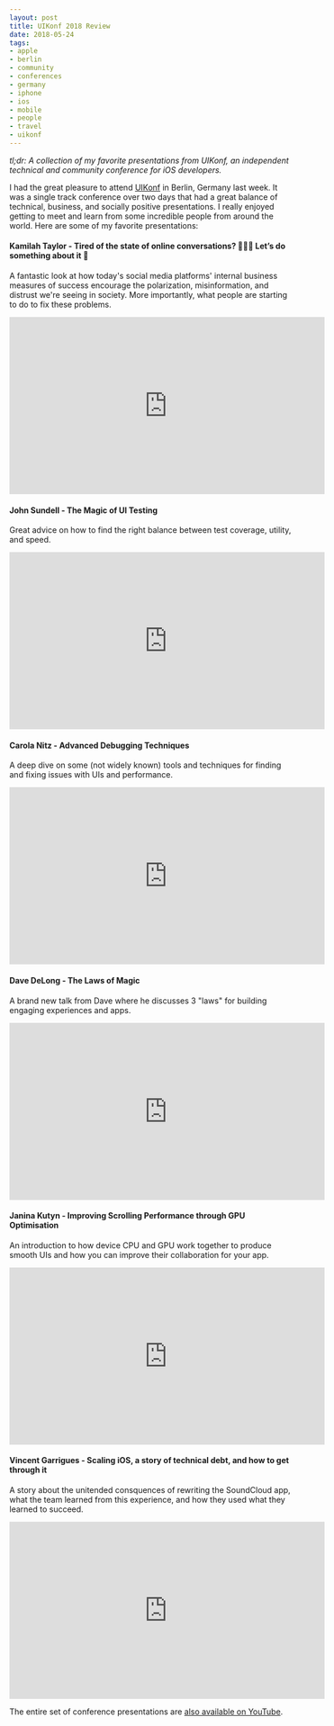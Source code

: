 ```yaml
---
layout: post
title: UIKonf 2018 Review
date: 2018-05-24
tags:
- apple
- berlin
- community
- conferences
- germany
- iphone
- ios
- mobile
- people
- travel
- uikonf
---
```


_tl;dr: A collection of my favorite presentations from UIKonf, an independent technical and community conference for iOS developers._

<!--excerpt.start-->
I had the great pleasure to attend [UIKonf](http://www.uikonf.com) in Berlin, Germany last week.  It was a single track conference over two days that had a great balance of technical, business, and socially positive presentations.  I really enjoyed getting to meet and learn from some incredible people from around the world.  Here are some of my favorite presentations:
<!--excerpt.end-->


#### Kamilah Taylor - Tired of the state of online conversations? 🙈🙉🙊 Let’s do something about it 💪

A fantastic look at how today's social media platforms' internal business measures of success encourage the polarization, misinformation, and distrust we're seeing in society.  More importantly, what people are starting to do to fix these problems.

<iframe width="560" height="315" src="https://www.youtube.com/embed/Nx0cKEQcbz4" frameborder="0" allow="autoplay; encrypted-media" allowfullscreen></iframe>

#### John Sundell - The Magic of UI Testing

Great advice on how to find the right balance between test coverage, utility, and speed.

<iframe width="560" height="315" src="https://www.youtube.com/embed/YzuJoVnxJCw" frameborder="0" allow="autoplay; encrypted-media" allowfullscreen></iframe>

#### Carola Nitz - Advanced Debugging Techniques

A deep dive on some (not widely known) tools and techniques for finding and fixing issues with UIs and performance.

<iframe width="560" height="315" src="https://www.youtube.com/embed/578YdS2sNqk" frameborder="0" allow="autoplay; encrypted-media" allowfullscreen></iframe>

#### Dave DeLong - The Laws of Magic

A brand new talk from Dave where he discusses 3 "laws" for building engaging experiences and apps.

<iframe width="560" height="315" src="https://www.youtube.com/embed/gx9ywSNm1jM" frameborder="0" allow="autoplay; encrypted-media" allowfullscreen></iframe>

#### Janina Kutyn - Improving Scrolling Performance through GPU Optimisation

An introduction to how device CPU and GPU work together to produce smooth UIs and how you can improve their collaboration for your app.

<iframe width="560" height="315" src="https://www.youtube.com/embed/ypPX8CJmRIY" frameborder="0" allow="autoplay; encrypted-media" allowfullscreen></iframe>

#### Vincent Garrigues - Scaling iOS, a story of technical debt, and how to get through it

A story about the unitended consquences of rewriting the SoundCloud app, what the team learned from this experience, and how they used what they learned to succeed.

<iframe width="560" height="315" src="https://www.youtube.com/embed/fmzA7cLyKv0" frameborder="0" allow="autoplay; encrypted-media" allowfullscreen></iframe>


The entire set of conference presentations are [also available on YouTube](https://www.youtube.com/watch?v=Nx0cKEQcbz4&list=PLdr22uU_wISohI7PIhzq0gotGfKZl1lGo).

